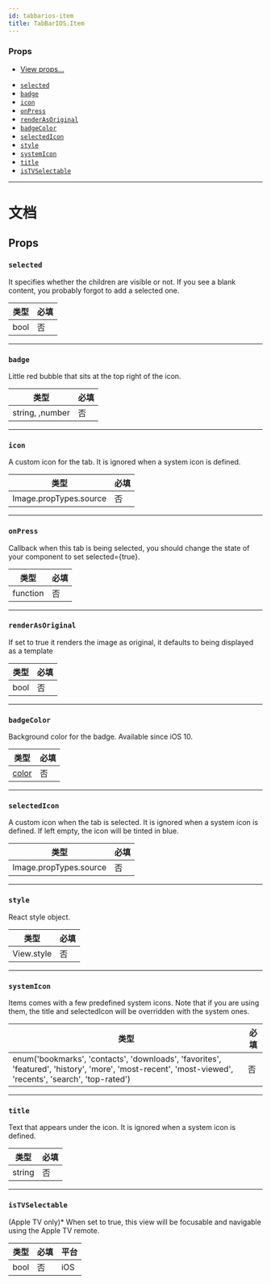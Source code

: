 ```yaml
---
id: tabbarios-item
title: TabBarIOS.Item
---
```


### Props

* [View props...](view.md#props)

- [`selected`](tabbarios-item.md#selected)
- [`badge`](tabbarios-item.md#badge)
- [`icon`](tabbarios-item.md#icon)
- [`onPress`](tabbarios-item.md#onpress)
- [`renderAsOriginal`](tabbarios-item.md#renderasoriginal)
- [`badgeColor`](tabbarios-item.md#badgecolor)
- [`selectedIcon`](tabbarios-item.md#selectedicon)
- [`style`](tabbarios-item.md#style)
- [`systemIcon`](tabbarios-item.md#systemicon)
- [`title`](tabbarios-item.md#title)
- [`isTVSelectable`](tabbarios-item.md#istvselectable)

---

# 文档

## Props

### `selected`

It specifies whether the children are visible or not. If you see a blank content, you probably forgot to add a selected one.

| 类型 | 必填 |
| ---- | -------- |
| bool | 否       |

---

### `badge`

Little red bubble that sits at the top right of the icon.

| 类型            | 必填 |
| --------------- | -------- |
| string, ,number | 否       |

---

### `icon`

A custom icon for the tab. It is ignored when a system icon is defined.

| 类型                   | 必填 |
| ---------------------- | -------- |
| Image.propTypes.source | 否       |

---

### `onPress`

Callback when this tab is being selected, you should change the state of your component to set selected={true}.

| 类型     | 必填 |
| -------- | -------- |
| function | 否       |

---

### `renderAsOriginal`

If set to true it renders the image as original, it defaults to being displayed as a template

| 类型 | 必填 |
| ---- | -------- |
| bool | 否       |

---

### `badgeColor`

Background color for the badge. Available since iOS 10.

| 类型               | 必填 |
| ------------------ | -------- |
| [color](colors.md) | 否       |

---

### `selectedIcon`

A custom icon when the tab is selected. It is ignored when a system icon is defined. If left empty, the icon will be tinted in blue.

| 类型                   | 必填 |
| ---------------------- | -------- |
| Image.propTypes.source | 否       |

---

### `style`

React style object.

| 类型       | 必填 |
| ---------- | -------- |
| View.style | 否       |

---

### `systemIcon`

Items comes with a few predefined system icons. Note that if you are using them, the title and selectedIcon will be overridden with the system ones.

| 类型                                                                                                                                                   | 必填 |
| ------------------------------------------------------------------------------------------------------------------------------------------------------ | -------- |
| enum('bookmarks', 'contacts', 'downloads', 'favorites', 'featured', 'history', 'more', 'most-recent', 'most-viewed', 'recents', 'search', 'top-rated') | 否       |

---

### `title`

Text that appears under the icon. It is ignored when a system icon is defined.

| 类型   | 必填 |
| ------ | -------- |
| string | 否       |

---

### `isTVSelectable`

(Apple TV only)\* When set to true, this view will be focusable and navigable using the Apple TV remote.

| 类型 | 必填 | 平台 |
| ---- | -------- | -------- |
| bool | 否       | iOS      |
